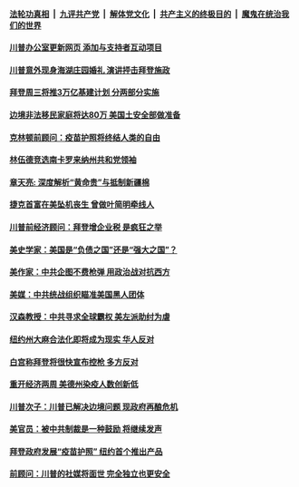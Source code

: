 

####  [法轮功真相](../../../../basic/blob/master/README.md?t=03301401) &nbsp;|&nbsp; [九评共产党](../../../../9ping.md/blob/master/README.md?t=03301401) &nbsp;|&nbsp; [解体党文化](../../../../jtdwh.md/blob/master/README.md?t=03301401)  &nbsp;|&nbsp; [共产主义的终极目的](../../../../gczydzjmd.md/blob/master/README.md?t=03301401) &nbsp;|&nbsp; [魔鬼在统治我们的世界](../../../../mgztzwmdsj.md/blob/master/README.md?t=03301401) 

#### [川普办公室更新网页 添加与支持者互动项目](../pages/soh6/489488.md?t=03301401) 
#### [川普意外现身海湖庄园婚礼 演讲抨击拜登施政](../pages/soh6/489467.md?t=03301401) 
#### [拜登周三将推3万亿基建计划 分两部分实施](../pages/soh6/489443.md?t=03301401) 
#### [边境非法移民家庭将达80万 美国土安全部做准备](../pages/soh6/489431.md?t=03301401) 
#### [克林顿前顾问：疫苗护照将终结人类的自由](../pages/soh6/489401.md?t=03301401) 
#### [林伍德竞选南卡罗来纳州共和党领袖](../pages/soh6/489404.md?t=03301401) 
#### [章天亮: 深度解析“黄命贵”与抵制新疆棉](../pages/soh6/489386.md?t=03301401) 
#### [捷克首富在美坠机丧生 曾做叶简明牵线人](../pages/soh6/489377.md?t=03301401) 
#### [川普前经济顾问：拜登增企业税 是疯狂之举](../pages/soh6/489365.md?t=03301401) 
#### [美史学家：美国是“负债之国”还是“强大之国”？](../pages/soh6/489350.md?t=03301401) 
#### [美作家：中共企图不费枪弹 用政治战对抗西方](../pages/soh6/489341.md?t=03301401) 
#### [美媒：中共统战组织瞄准美国黑人团体](../pages/soh6/489338.md?t=03301401) 
#### [汉森教授：中共寻求全球霸权 美左派助纣为虐](../pages/soh6/489329.md?t=03301401) 
#### [纽约州大麻合法化即将成为现实 华人反对](../pages/soh6/489323.md?t=03301401) 
#### [白宫称拜登将很快宣布控枪 多方反对](../pages/soh6/489302.md?t=03301401) 
#### [重开经济两周 美德州染疫人数创新低 ](../pages/soh6/489293.md?t=03301401) 
#### [川普次子：川普已解决边境问题 现政府再酿危机](../pages/soh6/489149.md?t=03301401) 
#### [美官员：被中共制裁是一种鼓励 将继续发声](../pages/soh6/489119.md?t=03301401) 
#### [拜登政府发展“疫苗护照” 纽约首个推出产品](../pages/soh6/489113.md?t=03301401) 
#### [前顾问：川普的社媒将面世 完全独立也更安全](../pages/soh6/489101.md?t=03301401) 
